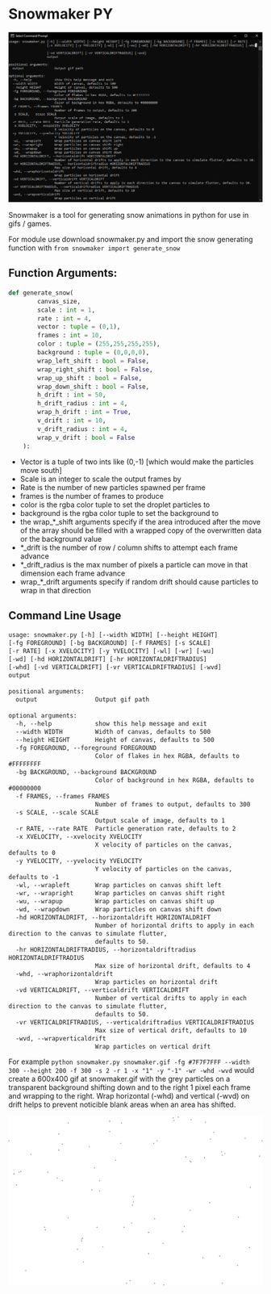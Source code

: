 # Snowmaker PY
[![Snowmaker PY](https://raw.githubusercontent.com/LyfeOnEdge/snowmaker/main/console.png)]()

Snowmaker is a tool for generating snow animations in python for use in gifs / games.

For module use download snowmaker.py and import the snow generating function with `from snowmaker import generate_snow`

## Function Arguments:
```py
def generate_snow(
		canvas_size,
		scale : int = 1,
		rate : int = 4,
		vector : tuple = (0,1),
		frames : int = 10,
		color : tuple = (255,255,255,255),
		background : tuple = (0,0,0,0),
		wrap_left_shift : bool = False,
		wrap_right_shift : bool = False,
		wrap_up_shift : bool = False,
		wrap_down_shift : bool = False,
		h_drift : int = 50,
		h_drift_radius : int = 4,
		wrap_h_drift : int = True,
		v_drift : int = 10,
		v_drift_radius : int = 4,
		wrap_v_drift : bool = False
	):

```

- Vector is a tuple of two ints like (0,-1) [which would make the particles move south]
- Scale is an integer to scale the output frames by
- Rate is the number of new particles spawned per frame
- frames is the number of frames to produce
- color is the rgba color tuple to set the droplet particles to
- background is the rgba color tuple to set the background to
- the wrap_*_shift arguments specify if the area introduced after the move of the array should be filled with a wrapped copy of the overwritten data or the background value
- \*_drift is the number of row / column shifts to attempt each frame advance
- \*_drift_radius is the max number of pixels a particle can move in that dimension each frame advance
- wrap_*_drift arguments specify if random drift should cause particles to wrap in that direction



## Command Line Usage

```
usage: snowmaker.py [-h] [--width WIDTH] [--height HEIGHT] 
[-fg FOREGROUND] [-bg BACKGROUND] [-f FRAMES] [-s SCALE]
[-r RATE] [-x XVELOCITY] [-y YVELOCITY] [-wl] [-wr] [-wu] 
[-wd] [-hd HORIZONTALDRIFT] [-hr HORIZONTALDRIFTRADIUS]
[-whd] [-vd VERTICALDRIFT] [-vr VERTICALDRIFTRADIUS] [-wvd]
output

positional arguments:
  output                Output gif path

optional arguments:
  -h, --help            show this help message and exit
  --width WIDTH         Width of canvas, defaults to 500
  --height HEIGHT       Height of canvas, defaults to 500
  -fg FOREGROUND, --foreground FOREGROUND
                        Color of flakes in hex RGBA, defaults to #FFFFFFFF
  -bg BACKGROUND, --background BACKGROUND
                        Color of background in hex RGBA, defaults to #00000000
  -f FRAMES, --frames FRAMES
                        Number of frames to output, defaults to 300
  -s SCALE, --scale SCALE
                        Output scale of image, defaults to 1
  -r RATE, --rate RATE  Particle generation rate, defaults to 2
  -x XVELOCITY, --xvelocity XVELOCITY
                        X velocity of particles on the canvas, defaults to 0
  -y YVELOCITY, --yvelocity YVELOCITY
                        Y velocity of particles on the canvas, defaults to -1
  -wl, --wrapleft       Wrap particles on canvas shift left
  -wr, --wrapright      Wrap particles on canvas shift right
  -wu, --wrapup         Wrap particles on canvas shift up
  -wd, --wrapdown       Wrap particles on canvas shift down
  -hd HORIZONTALDRIFT, --horizontaldrift HORIZONTALDRIFT
                        Number of horizontal drifts to apply in each direction to the canvas to simulate flutter,
                        defaults to 50.
  -hr HORIZONTALDRIFTRADIUS, --horizontaldriftradius HORIZONTALDRIFTRADIUS
                        Max size of horizontal drift, defaults to 4
  -whd, --wraphorizontaldrift
                        Wrap particles on horizontal drift
  -vd VERTICALDRIFT, --verticaldrift VERTICALDRIFT
                        Number of vertical drifts to apply in each direction to the canvas to simulate flutter,
                        defaults to 50.
  -vr VERTICALDRIFTRADIUS, --verticaldriftradius VERTICALDRIFTRADIUS
                        Max size of vertical drift, defaults to 10
  -wvd, --wrapverticaldrift
                        Wrap particles on vertical drift
```

For example `python snowmaker.py snowmaker.gif -fg #7F7F7FFF --width 300 --height 200 -f 300 -s 2 -r 1 -x "1" -y "-1" -wr -whd -wvd` would create a 600x400 gif at snowmaker.gif with the grey particles on a transparent background shifting down and to the right 1 pixel each frame and wrapping to the right. Wrap horizontal (-whd) and vertical (-wvd) on drift helps to prevent noticible blank areas when an area has shifted.

[![Snowmaker GIF](https://raw.githubusercontent.com/LyfeOnEdge/snowmaker/main/snowmaker.gif)]()
